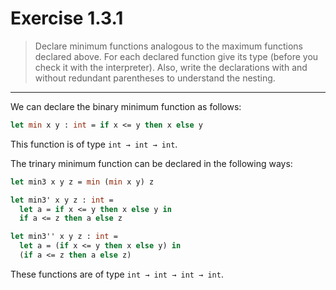 # Exercise 1.3.1

> Declare minimum functions analogous to the maximum functions declared above.
> For each declared function give its type (before you check it with the interpreter).
> Also, write the declarations with and without redundant parentheses to understand the nesting.

---

We can declare the binary minimum function as follows:
```ocaml
let min x y : int = if x <= y then x else y
```
This function is of type `int → int → int`.

The trinary minimum function can be declared in the following ways:
```ocaml
let min3 x y z = min (min x y) z

let min3' x y z : int =
  let a = if x <= y then x else y in
  if a <= z then a else z

let min3'' x y z : int =
  let a = (if x <= y then x else y) in
  (if a <= z then a else z)
```
These functions are of type `int → int → int → int`.
